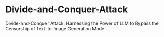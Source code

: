 # Divide-and-Conquer-Attack
Divide-and-Conquer Attack: Harnessing the Power of LLM to Bypass the Censorship of Text-to-Image Generation Mode
